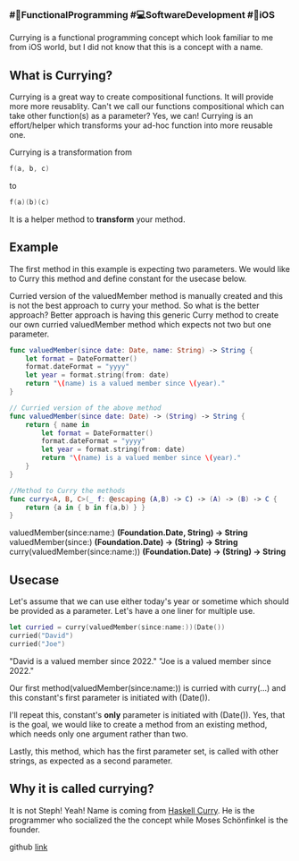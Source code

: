 ### #🧨FunctionalProgramming #💻SoftwareDevelopment #📱iOS 
Currying is a functional programming concept which look familiar to me from iOS world, but I did not know that this is a concept with a name.

## What is Currying?
Currying is a great way to create compositional functions. It will provide more more reusablity. Can't we call our functions compositional which can take other function(s) as a parameter? Yes, we can! Currying is an effort/helper which transforms your ad-hoc function into more reusable one.

Currying is a transformation from 
```swift
f(a, b, c)
```
to
```swift
f(a)(b)(c)
```
It is a helper method to **transform** your method.

## Example
The first method in this example is expecting two parameters. We would like to Curry this method and define constant for the usecase below. 

Curried version of the valuedMember method is manually created and this is not the best approach to curry your method. So what is the better approach? Better approach is having this generic Curry method to create our own curried valuedMember method which expects not two but one parameter.
```swift
func valuedMember(since date: Date, name: String) -> String {
    let format = DateFormatter()
    format.dateFormat = "yyyy"
    let year = format.string(from: date)
    return "\(name) is a valued member since \(year)."
}

// Curried version of the above method
func valuedMember(since date: Date) -> (String) -> String {
    return { name in
        let format = DateFormatter()
        format.dateFormat = "yyyy"
        let year = format.string(from: date)
        return "\(name) is a valued member since \(year)."
    }
}

//Method to Curry the methods
func curry<A, B, C>(_ f: @escaping (A,B) -> C) -> (A) -> (B) -> C {
    return {a in { b in f(a,b) } }
}

```
valuedMember(since:name:) 			**(Foundation.Date, String) -> String**
valuedMember(since:) 				**(Foundation.Date) -> (String) -> String**
curry(valuedMember(since:name:)) 	**(Foundation.Date) -> (String) -> String**

## Usecase
Let's assume that we can use either today's year or sometime which should be provided as a parameter. Let's have a one liner for multiple use.
```swift
let curried = curry(valuedMember(since:name:))(Date())
curried("David")
curried("Joe")
```
"David is a valued member since 2022."
"Joe is a valued member since 2022."

Our first method(valuedMember(since:name:)) is curried with curry(...) and this constant's first parameter is initiated with (Date()).

I'll repeat this, constant's **only** parameter is initiated with (Date()).
Yes, that is the goal, we would like to create a method from an existing method, which needs only one argument rather than two. 

Lastly, this method, which has the first parameter set, is called with other strings, as expected as a second parameter.


## Why it is called currying?
It is not Steph! Yeah! Name is coming from [Haskell Curry](https://en.wikipedia.org/wiki/Currying). He is the programmer who socialized the the concept while Moses Schönfinkel is the founder.

github [link](https://github.com/YigitCiray/DesignPatternsAndPrinciples/blob/main/Functional%20Programming/Currying.playground/Contents.swift)
